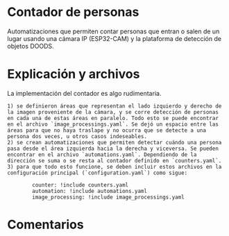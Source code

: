 # Contador de personas 
Automatizaciones que permiten contar personas que entran o salen de un lugar usando una cámara IP (ESP32-CAM) y la plataforma de detección de objetos DOODS.

# Explicación y archivos
La implementación del contador es algo rudimentaria. 

    1) se definieron áreas que representan el lado izquierdo y derecho de la imagen proveniente de la cámara, y se corre detección de personas en cada una de estas áreas en paralelo. Todo esto se puede encontrar en el archivo `image_processings.yaml`. Se dejó un espacio entre las áreas para que no haya traslape y no ocurra que se detecte a una persona dos veces, u otros casos indeseables.
    2) se crean automatizaciones que permiten detectar cuándo una persona pasa desde el área izquierda hacia la derecha y viceversa. Se pueden encontrar en el archivo `automations.yaml`. Dependiendo de la dirección se suma o se resta al contador definido en `counters.yaml`. 
    3) para que todo esto funcione, se deben incluir estos archivos en la configuración principal (`configuration.yaml`) como sigue:

            counter: !include counters.yaml
            automation: !include automations.yaml 
            image_processing: !include image_processings.yaml

# Comentarios